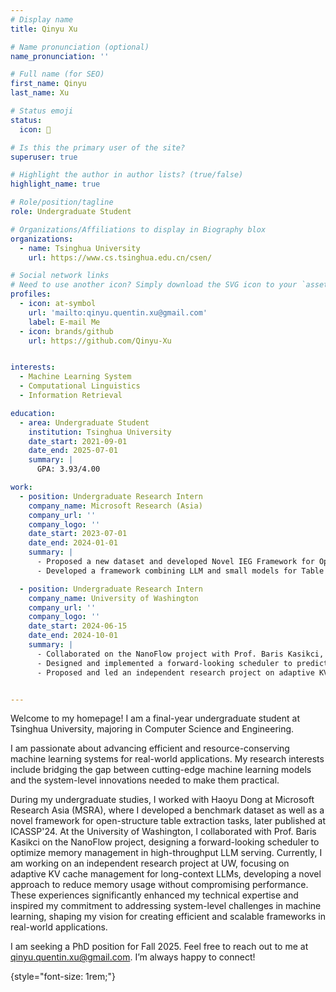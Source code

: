 ```yaml
---
# Display name
title: Qinyu Xu

# Name pronunciation (optional)
name_pronunciation: ''

# Full name (for SEO)
first_name: Qinyu
last_name: Xu

# Status emoji
status:
  icon: 🥳

# Is this the primary user of the site?
superuser: true

# Highlight the author in author lists? (true/false)
highlight_name: true

# Role/position/tagline
role: Undergraduate Student

# Organizations/Affiliations to display in Biography blox
organizations:
  - name: Tsinghua University
    url: https://www.cs.tsinghua.edu.cn/csen/

# Social network links
# Need to use another icon? Simply download the SVG icon to your `assets/media/icons/` folder.
profiles:
  - icon: at-symbol
    url: 'mailto:qinyu.quentin.xu@gmail.com'
    label: E-mail Me
  - icon: brands/github
    url: https://github.com/Qinyu-Xu


interests:
  - Machine Learning System
  - Computational Linguistics
  - Information Retrieval

education:
  - area: Undergraduate Student
    institution: Tsinghua University
    date_start: 2021-09-01
    date_end: 2025-07-01
    summary: |
      GPA: 3.93/4.00

work:
  - position: Undergraduate Research Intern 
    company_name: Microsoft Research (Asia)
    company_url: ''
    company_logo: ''
    date_start: 2023-07-01
    date_end: 2024-01-01
    summary: |
      - Proposed a new dataset and developed Novel IEG Framework for Open-Structure Table Detection; Work published at ICASSP'24;
      - Developed a framework combining LLM and small models for Table Extraction in Spreadsheet.

  - position: Undergraduate Research Intern
    company_name: University of Washington
    company_url: ''
    company_logo: ''
    date_start: 2024-06-15
    date_end: 2024-10-01
    summary: |
      - Collaborated on the NanoFlow project with Prof. Baris Kasikci, focusing on high-throughput LLM serving and memory management optimization.
      - Designed and implemented a forward-looking scheduler to predict and optimize memory usage, reducing out-of-memory issues and improving batching efficiency.
      - Proposed and led an independent research project on adaptive KV cache management for long-context LLM inference, achieving significant memory savings while maintaining performance.


---
```


Welcome to my homepage! I am a final-year undergraduate student at Tsinghua University, majoring in Computer Science and Engineering.

I am passionate about advancing efficient and resource-conserving machine learning systems for real-world applications. My research interests include bridging the gap between cutting-edge machine learning models and the system-level innovations needed to make them practical. 

During my undergraduate studies, I worked with Haoyu Dong at Microsoft Research Asia (MSRA), where I developed a benchmark dataset as well as a novel framework for open-structure table extraction tasks, later published at ICASSP'24. At the University of Washington, I collaborated with Prof. Baris Kasikci on the NanoFlow project, designing a forward-looking scheduler to optimize memory management in high-throughput LLM serving. Currently, I am working on an independent research project at UW, focusing on adaptive KV cache management for long-context LLMs, developing a novel approach to reduce memory usage without compromising performance. These experiences significantly enhanced my technical expertise and inspired my commitment to addressing system-level challenges in machine learning, shaping my vision for creating efficient and scalable frameworks in real-world applications.

I am seeking a PhD position for Fall 2025. Feel free to reach out to me at qinyu.quentin.xu@gmail.com. I’m always happy to connect!

{style="font-size: 1rem;"}
